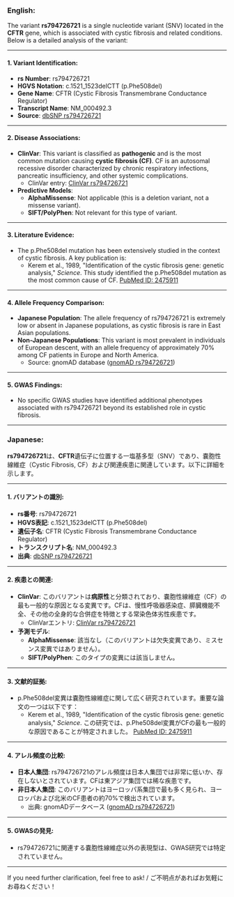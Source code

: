 ### English:
The variant **rs794726721** is a single nucleotide variant (SNV) located in the **CFTR** gene, which is associated with cystic fibrosis and related conditions. Below is a detailed analysis of the variant:

---

#### 1. **Variant Identification**:
- **rs Number**: rs794726721
- **HGVS Notation**: c.1521_1523delCTT (p.Phe508del)
- **Gene Name**: CFTR (Cystic Fibrosis Transmembrane Conductance Regulator)
- **Transcript Name**: NM_000492.3
- **Source**: [dbSNP rs794726721](https://www.ncbi.nlm.nih.gov/snp/rs794726721)

---

#### 2. **Disease Associations**:
- **ClinVar**: This variant is classified as **pathogenic** and is the most common mutation causing **cystic fibrosis (CF)**. CF is an autosomal recessive disorder characterized by chronic respiratory infections, pancreatic insufficiency, and other systemic complications.
  - ClinVar entry: [ClinVar rs794726721](https://www.ncbi.nlm.nih.gov/clinvar/variation/rs794726721)
- **Predictive Models**: 
  - **AlphaMissense**: Not applicable (this is a deletion variant, not a missense variant).
  - **SIFT/PolyPhen**: Not relevant for this type of variant.

---

#### 3. **Literature Evidence**:
- The p.Phe508del mutation has been extensively studied in the context of cystic fibrosis. A key publication is:
  - Kerem et al., 1989, "Identification of the cystic fibrosis gene: genetic analysis," *Science*. This study identified the p.Phe508del mutation as the most common cause of CF. [PubMed ID: 2475911](https://pubmed.ncbi.nlm.nih.gov/2475911/)

---

#### 4. **Allele Frequency Comparison**:
- **Japanese Population**: The allele frequency of rs794726721 is extremely low or absent in Japanese populations, as cystic fibrosis is rare in East Asian populations.
- **Non-Japanese Populations**: This variant is most prevalent in individuals of European descent, with an allele frequency of approximately 70% among CF patients in Europe and North America.
  - Source: gnomAD database ([gnomAD rs794726721](https://gnomad.broadinstitute.org/variant/7-117559593-CTT-C))

---

#### 5. **GWAS Findings**:
- No specific GWAS studies have identified additional phenotypes associated with rs794726721 beyond its established role in cystic fibrosis.

---

### Japanese:
**rs794726721**は、**CFTR**遺伝子に位置する一塩基多型（SNV）であり、嚢胞性線維症（Cystic Fibrosis, CF）および関連疾患に関連しています。以下に詳細を示します。

---

#### 1. **バリアントの識別**:
- **rs番号**: rs794726721
- **HGVS表記**: c.1521_1523delCTT (p.Phe508del)
- **遺伝子名**: CFTR (Cystic Fibrosis Transmembrane Conductance Regulator)
- **トランスクリプト名**: NM_000492.3
- **出典**: [dbSNP rs794726721](https://www.ncbi.nlm.nih.gov/snp/rs794726721)

---

#### 2. **疾患との関連**:
- **ClinVar**: このバリアントは**病原性**と分類されており、嚢胞性線維症（CF）の最も一般的な原因となる変異です。CFは、慢性呼吸器感染症、膵臓機能不全、その他の全身的な合併症を特徴とする常染色体劣性疾患です。
  - ClinVarエントリ: [ClinVar rs794726721](https://www.ncbi.nlm.nih.gov/clinvar/variation/rs794726721)
- **予測モデル**:
  - **AlphaMissense**: 該当なし（このバリアントは欠失変異であり、ミスセンス変異ではありません）。
  - **SIFT/PolyPhen**: このタイプの変異には該当しません。

---

#### 3. **文献的証拠**:
- p.Phe508del変異は嚢胞性線維症に関して広く研究されています。重要な論文の一つは以下です：
  - Kerem et al., 1989, "Identification of the cystic fibrosis gene: genetic analysis," *Science*. この研究では、p.Phe508del変異がCFの最も一般的な原因であることが特定されました。 [PubMed ID: 2475911](https://pubmed.ncbi.nlm.nih.gov/2475911/)

---

#### 4. **アレル頻度の比較**:
- **日本人集団**: rs794726721のアレル頻度は日本人集団では非常に低いか、存在しないとされています。CFは東アジア集団では稀な疾患です。
- **非日本人集団**: このバリアントはヨーロッパ系集団で最も多く見られ、ヨーロッパおよび北米のCF患者の約70%で検出されています。
  - 出典: gnomADデータベース ([gnomAD rs794726721](https://gnomad.broadinstitute.org/variant/7-117559593-CTT-C))

---

#### 5. **GWASの発見**:
- rs794726721に関連する嚢胞性線維症以外の表現型は、GWAS研究では特定されていません。

--- 

If you need further clarification, feel free to ask! / ご不明点があればお気軽にお尋ねください！